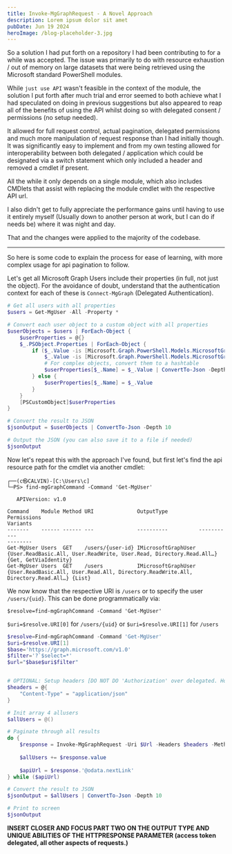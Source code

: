 ```yaml
---
title: Invoke-MgGraphRequest - A Novel Approach
description: Lorem ipsum dolor sit amet
pubDate: Jun 19 2024
heroImage: /blog-placeholder-3.jpg
---
```

So a solution I had put forth on a repository I had been contributing to for a while was accepted. The issue was primarily to do with resource exhaustion / out of memory on large datasets that were being retrieved using the Microsoft standard PowerShell modules.

While `just use API` wasn't feasible in the context of the module, the solution I put forth after much trial and error seemed to both achieve what I had speculated on doing in previous suggestions but also appeared to reap all of the benefits of using the API whilst doing so with delegated consent / permissions (no setup needed).

It allowed for full request control, actual pagination, delegated permissions and much more manipulation of request response than I had initially though. 
It was significantly easy to implement and from my own testing allowed for interoperability between both delegated / application which could be designated via a switch statement which only included a header and removed a cmdlet if present.

All the while it only depends on a single module, which also includes CMDlets that assist with replacing the module cmdlet with the respective API url.

I also didn't get to fully appreciate the performance gains until having to use it entirely myself (Usually down to another person at work, but I can do if needs be) where it was night and day.

That and the changes were applied to the majority of the codebase.

----------------------------------------------------------------

So here is some code to explain the process for ease of learning, with more complex usage for api pagination to follow.

Let's get all Microsoft Graph Users include their properties (in full, not just the object). For the avoidance of doubt, understand that the authentication context for each of these is `Connect-MgGraph` (Delegated Authentication).

```powershell
# Get all users with all properties
$users = Get-MgUser -All -Property *

# Convert each user object to a custom object with all properties
$userObjects = $users | ForEach-Object {
    $userProperties = @{}
    $_.PSObject.Properties | ForEach-Object {
        if ($_.Value -is [Microsoft.Graph.PowerShell.Models.MicrosoftGraphEntity] -or
            $_.Value -is [Microsoft.Graph.PowerShell.Models.MicrosoftGraphDirectoryObject]) {
            # For complex objects, convert them to a hashtable
            $userProperties[$_.Name] = $_.Value | ConvertTo-Json -Depth 10 | ConvertFrom-Json
        } else {
            $userProperties[$_.Name] = $_.Value
        }
    }
    [PSCustomObject]$userProperties
}

# Convert the result to JSON
$jsonOutput = $userObjects | ConvertTo-Json -Depth 10

# Output the JSON (you can also save it to a file if needed)
$jsonOutput
```

Now let's repeat this with the approach I've found, but first let's find the api resource path for the cmdlet via another cmdlet: 

```
┌──(c㉿CALVIN)-[C:\Users\c]
└─PS> find-mgGraphCommand -Command 'Get-MgUser'

   APIVersion: v1.0

Command    Module Method URI              OutputType          Permissions                                                                       Variants
-------    ------ ------ ---              ----------          -----------                                                                       --------
Get-MgUser Users  GET    /users/{user-id} IMicrosoftGraphUser {User.ReadBasic.All, User.ReadWrite, User.Read, Directory.Read.All…}              {Get, GetViaIdentity}
Get-MgUser Users  GET    /users           IMicrosoftGraphUser {User.ReadBasic.All, User.Read.All, Directory.ReadWrite.All, Directory.Read.All…} {List}
```

We now know that the respective URI is `/users` or to specify the user `/users/{uid}`.
This can be done programmatically via:

`$resolve=find-mgGraphCommand -Command 'Get-MgUser'`

`$uri=$resolve.URI[0]` for `/users/{uid}` 
or 
`$uri=$resolve.URI[1]` for `/users`

```powershell
$resolve=Find-mgGraphCommand -Command 'Get-MgUser'
$uri=$resolve.URI[1]
$base='https://graph.microsoft.com/v1.0'
$filter='?`$select=*'
$url="$base$uri$filter"


# OPTIONAL: Setup headers [DO NOT DO 'Authorization' over delegated. However this can be done if interop is implemented properly.]
$headers = @{
	"Content-Type" = "application/json"
}

# Init array 4 allusers
$allUsers = @()

# Paginate through all results 
do { 
	$response = Invoke-MgGraphRequest -Uri $Url -Headers $headers -Method Get
	
	$allUsers += $response.value
	
	$apiUrl = $response.'@odata.nextLink' 
} while ($apiUrl)

# Convert the result to JSON 
$jsonOutput = $allUsers | ConvertTo-Json -Depth 10

# Print to screen
$jsonOutput
```



**INSERT CLOSER AND FOCUS PART TWO ON THE OUTPUT TYPE AND UNIQUE ABILITIES OF THE HTTPRESPONSE PARAMETER (access token delegated, all other aspects of requests.)**

